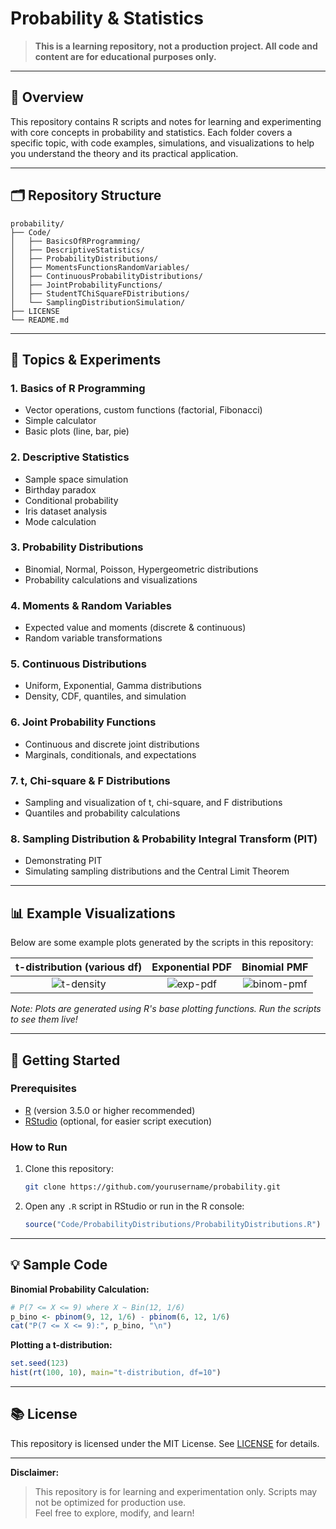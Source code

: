 # Probability & Statistics 

> **This is a learning repository, not a production project. All code and content are for educational purposes only.**

---

## 📖 Overview

This repository contains R scripts and notes for learning and experimenting with core concepts in probability and statistics. Each folder covers a specific topic, with code examples, simulations, and visualizations to help you understand the theory and its practical application.

---

## 🗂️ Repository Structure

```
probability/
├── Code/
│   ├── BasicsOfRProgramming/
│   ├── DescriptiveStatistics/
│   ├── ProbabilityDistributions/
│   ├── MomentsFunctionsRandomVariables/
│   ├── ContinuousProbabilityDistributions/
│   ├── JointProbabilityFunctions/
│   ├── StudentTChiSquareFDistributions/
│   └── SamplingDistributionSimulation/
├── LICENSE
└── README.md
```

---

## 🧪 Topics & Experiments

### 1. Basics of R Programming
- Vector operations, custom functions (factorial, Fibonacci)
- Simple calculator
- Basic plots (line, bar, pie)

### 2. Descriptive Statistics
- Sample space simulation
- Birthday paradox
- Conditional probability
- Iris dataset analysis
- Mode calculation

### 3. Probability Distributions
- Binomial, Normal, Poisson, Hypergeometric distributions
- Probability calculations and visualizations

### 4. Moments & Random Variables
- Expected value and moments (discrete & continuous)
- Random variable transformations

### 5. Continuous Distributions
- Uniform, Exponential, Gamma distributions
- Density, CDF, quantiles, and simulation

### 6. Joint Probability Functions
- Continuous and discrete joint distributions
- Marginals, conditionals, and expectations

### 7. t, Chi-square & F Distributions
- Sampling and visualization of t, chi-square, and F distributions
- Quantiles and probability calculations

### 8. Sampling Distribution & Probability Integral Transform (PIT)
- Demonstrating PIT
- Simulating sampling distributions and the Central Limit Theorem

---

## 📊 Example Visualizations

Below are some example plots generated by the scripts in this repository:

| t-distribution (various df) | Exponential PDF | Binomial PMF |
|:---------------------------:|:---------------:|:------------:|
| ![t-density](https://i.imgur.com/8wQkQnR.png) | ![exp-pdf](https://i.imgur.com/7Qw6v8w.png) | ![binom-pmf](https://i.imgur.com/2n9Qw7T.png) |

*Note: Plots are generated using R's base plotting functions. Run the scripts to see them live!*

---

## 🚀 Getting Started

### Prerequisites
- [R](https://cran.r-project.org/) (version 3.5.0 or higher recommended)
- [RStudio](https://posit.co/download/rstudio-desktop/) (optional, for easier script execution)

### How to Run
1. Clone this repository:
   ```sh
   git clone https://github.com/yourusername/probability.git
   ```
2. Open any `.R` script in RStudio or run in the R console:
   ```r
   source("Code/ProbabilityDistributions/ProbabilityDistributions.R")
   ```

---

## 💡 Sample Code

**Binomial Probability Calculation:**
```r
# P(7 <= X <= 9) where X ~ Bin(12, 1/6)
p_bino <- pbinom(9, 12, 1/6) - pbinom(6, 12, 1/6)
cat("P(7 <= X <= 9):", p_bino, "\n")
```

**Plotting a t-distribution:**
```r
set.seed(123)
hist(rt(100, 10), main="t-distribution, df=10")
```

---

## 📚 License

This repository is licensed under the MIT License. See [LICENSE](LICENSE) for details.

---

**Disclaimer:**  
> This repository is for learning and experimentation only. Scripts may not be optimized for production use.  
Feel free to explore, modify, and learn!

